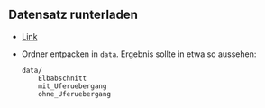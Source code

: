 ## Datensatz runterladen
* [Link](https://drive.google.com/file/d/1hBsHBx6hBrkkWasvPugLtG9tcF2nXHL5/view?usp=sharing)
* Ordner entpacken in `data`. Ergebnis sollte in etwa so aussehen:

      data/
          Elbabschnitt
          mit_Uferuebergang
          ohne_Uferuebergang
